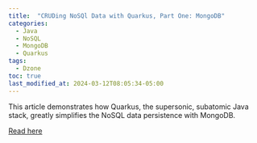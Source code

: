 ```yaml
---
title:  "CRUDing NoSQl Data with Quarkus, Part One: MongoDB"
categories:
  - Java
  - NoSQL
  - MongoDB
  - Quarkus
tags:
  - Dzone
toc: true
last_modified_at: 2024-03-12T08:05:34-05:00
---
```


This article demonstrates how Quarkus, the supersonic, subatomic Java stack, greatly simplifies the NoSQL data persistence with MongoDB.

[Read here](https://dzone.com/articles/cruding-nosql-data-with-quarkus-part-one-mongodb)
